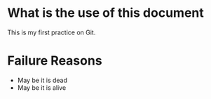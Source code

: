 # What is the use of this document
This is my first practice on Git. 

# Failure Reasons
- May be it is dead
- May be it is alive